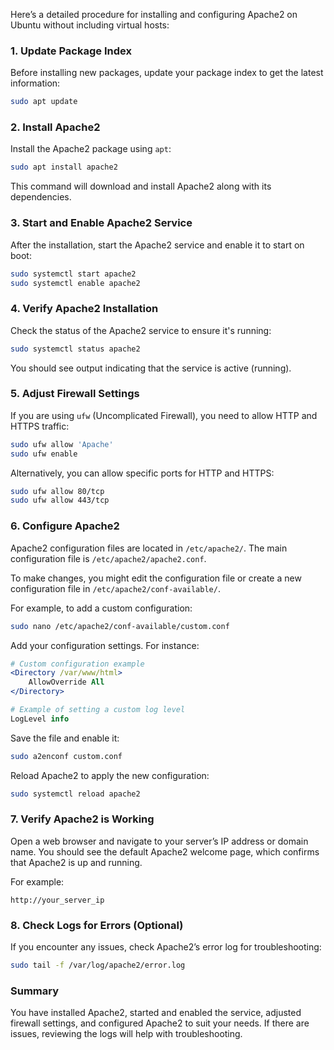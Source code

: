 Here’s a detailed procedure for installing and configuring Apache2 on Ubuntu without including virtual hosts:

### 1. **Update Package Index**
   Before installing new packages, update your package index to get the latest information:
   ```bash
   sudo apt update
   ```

### 2. **Install Apache2**
   Install the Apache2 package using `apt`:
   ```bash
   sudo apt install apache2
   ```

   This command will download and install Apache2 along with its dependencies.

### 3. **Start and Enable Apache2 Service**
   After the installation, start the Apache2 service and enable it to start on boot:
   ```bash
   sudo systemctl start apache2
   sudo systemctl enable apache2
   ```

### 4. **Verify Apache2 Installation**
   Check the status of the Apache2 service to ensure it's running:
   ```bash
   sudo systemctl status apache2
   ```

   You should see output indicating that the service is active (running).

### 5. **Adjust Firewall Settings**
   If you are using `ufw` (Uncomplicated Firewall), you need to allow HTTP and HTTPS traffic:
   ```bash
   sudo ufw allow 'Apache'
   sudo ufw enable
   ```

   Alternatively, you can allow specific ports for HTTP and HTTPS:
   ```bash
   sudo ufw allow 80/tcp
   sudo ufw allow 443/tcp
   ```

### 6. **Configure Apache2**
   Apache2 configuration files are located in `/etc/apache2/`. The main configuration file is `/etc/apache2/apache2.conf`. 

   To make changes, you might edit the configuration file or create a new configuration file in `/etc/apache2/conf-available/`.

   For example, to add a custom configuration:
   ```bash
   sudo nano /etc/apache2/conf-available/custom.conf
   ```

   Add your configuration settings. For instance:
   ```apache
   # Custom configuration example
   <Directory /var/www/html>
       AllowOverride All
   </Directory>

   # Example of setting a custom log level
   LogLevel info
   ```

   Save the file and enable it:
   ```bash
   sudo a2enconf custom.conf
   ```

   Reload Apache2 to apply the new configuration:
   ```bash
   sudo systemctl reload apache2
   ```

### 7. **Verify Apache2 is Working**
   Open a web browser and navigate to your server’s IP address or domain name. You should see the default Apache2 welcome page, which confirms that Apache2 is up and running.

   For example:
   ```
   http://your_server_ip
   ```

### 8. **Check Logs for Errors (Optional)**
   If you encounter any issues, check Apache2’s error log for troubleshooting:
   ```bash
   sudo tail -f /var/log/apache2/error.log
   ```

### Summary
You have installed Apache2, started and enabled the service, adjusted firewall settings, and configured Apache2 to suit your needs. If there are issues, reviewing the logs will help with troubleshooting.
